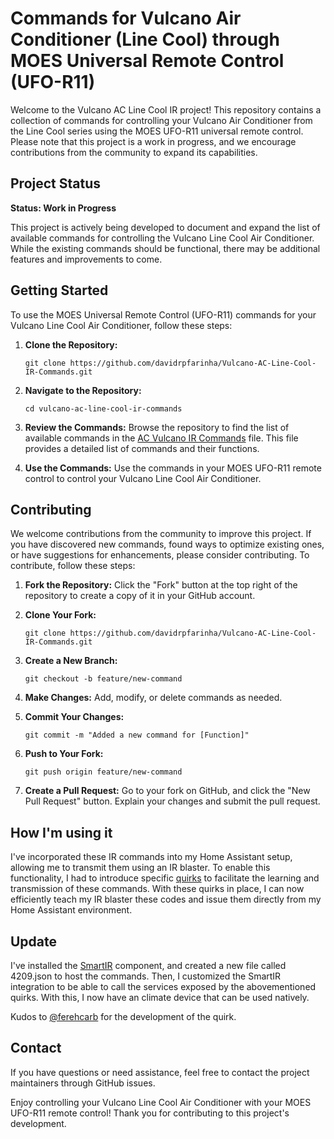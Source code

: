# Commands for Vulcano Air Conditioner (Line Cool) through MOES Universal Remote Control (UFO-R11) 

Welcome to the Vulcano AC Line Cool IR project! This repository contains a collection of commands for controlling your Vulcano Air Conditioner from the Line Cool series using the MOES UFO-R11 universal remote control. Please note that this project is a work in progress, and we encourage contributions from the community to expand its capabilities.

## Project Status

**Status: Work in Progress**

This project is actively being developed to document and expand the list of available commands for controlling the Vulcano Line Cool Air Conditioner. While the existing commands should be functional, there may be additional features and improvements to come.

## Getting Started

To use the MOES Universal Remote Control (UFO-R11) commands for your Vulcano Line Cool Air Conditioner, follow these steps:

1. **Clone the Repository:**
   ```
   git clone https://github.com/davidrpfarinha/Vulcano-AC-Line-Cool-IR-Commands.git
   ```

2. **Navigate to the Repository:**
   ```
   cd vulcano-ac-line-cool-ir-commands
   ```

3. **Review the Commands:**
   Browse the repository to find the list of available commands in the [AC Vulcano IR Commands](https://github.com/davidrpfarinha/Vulcano-AC-Line-Cool-IR-Commands/blob/main/4209.json) file. This file provides a detailed list of commands and their functions.

4. **Use the Commands:**
   Use the commands in your MOES UFO-R11 remote control to control your Vulcano Line Cool Air Conditioner.

## Contributing

We welcome contributions from the community to improve this project. If you have discovered new commands, found ways to optimize existing ones, or have suggestions for enhancements, please consider contributing. To contribute, follow these steps:

1. **Fork the Repository:**
   Click the "Fork" button at the top right of the repository to create a copy of it in your GitHub account.

2. **Clone Your Fork:**
   ```
   git clone https://github.com/davidrpfarinha/Vulcano-AC-Line-Cool-IR-Commands.git
   ```

3. **Create a New Branch:**
   ```
   git checkout -b feature/new-command
   ```

4. **Make Changes:**
   Add, modify, or delete commands as needed.

5. **Commit Your Changes:**
   ```
   git commit -m "Added a new command for [Function]"
   ```

6. **Push to Your Fork:**
   ```
   git push origin feature/new-command
   ```

7. **Create a Pull Request:**
   Go to your fork on GitHub, and click the "New Pull Request" button. Explain your changes and submit the pull request.

## How I'm using it

I've incorporated these IR commands into my Home Assistant setup, allowing me to transmit them using an IR blaster. 
To enable this functionality, I had to introduce specific [quirks](https://github.com/zigpy/zha-device-handlers/issues/1687#issuecomment-1424357574) to facilitate the learning and transmission of these commands. 
With these quirks in place, I can now efficiently teach my IR blaster these codes and issue them directly from my Home Assistant environment.

## Update

I've installed the [SmartIR](https://github.com/smartHomeHub/SmartIR/) component, and created a new file called 4209.json to host the commands.
Then, I customized the SmartIR integration to be able to call the services exposed by the abovementioned quirks.
With this, I now have an climate device that can be used natively.

Kudos to [@ferehcarb](https://github.com/ferehcarb) for the development of the quirk.

## Contact

If you have questions or need assistance, feel free to contact the project maintainers through GitHub issues.

Enjoy controlling your Vulcano Line Cool Air Conditioner with your MOES UFO-R11 remote control! Thank you for contributing to this project's development.
